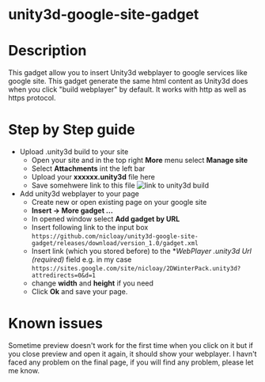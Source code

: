 unity3d-google-site-gadget
==========================

# Description #
This gadget allow you to insert Unity3d webplayer to google services like google site.
This gadget generate the same html content as Unity3d does when you click "build webplayer" by default.
It works with http as well as https protocol.

# Step by Step guide #
* Upload .unity3d build to your site
  * Open your site and in the top right **More** menu select **Manage site**
  *  Select **Attachments** int the left bar
  * Upload your **xxxxxx.unity3d** file here 
  * Save somehwere link to this file
    ![link to unity3d build](https://storage7.static.itmages.ru/i/14/0108/h_1389168347_7568744_39436dd31e.png "link to unity3d build")
* Add unity3d webplayer to your page
  * Create new or open existing page on your google site
  * **Insert -> More gadget ...**
  * In opened window select **Add gadget by URL**
  * Insert following link to the input box
    `https://github.com/nicloay/unity3d-google-site-gadget/releases/download/version_1.0/gadget.xml`
  * Insert link (which you stored before) to the **WebPlayer *.unity3d Url (required)** field
    e.g. in my case `https://sites.google.com/site/nicloay/2DWinterPack.unity3d?attredirects=0&d=1`
  * change **width** and **height** if you need
  * Click **Ok** and save your page.

# Known issues #
Sometime preview doesn't work for the first time when you click on it but if you close preview and open it again, it should show your webplayer.
I havn't faced any problem on the final page, if you will find any problem, please let me know.
